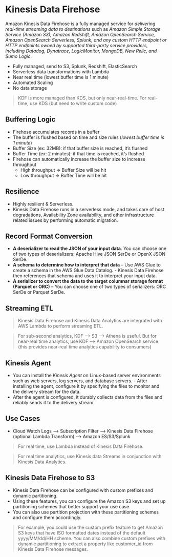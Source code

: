 # Kinesis Data Firehose

Amazon Kinesis Data Firehose is a fully managed service for _delivering real-time streaming data to destinations_ such as _Amazon Simple Storage Service (Amazon S3), Amazon Redshift, Amazon OpenSearch Service, Amazon OpenSearch Serverless, Splunk, and any custom HTTP endpoint or HTTP endpoints owned by supported third-party service providers, including Datadog, Dynatrace, LogicMonitor, MongoDB, New Relic, and Sumo Logic_.

- Fully managed, send to S3, Splunk, Redshift, ElasticSearch
- Serverless data transformations with Lambda
- Near real time (lowest buffer time is 1 minute)
- Automated Scaling
- No data storage

> KDF is more managed than KDS, but only near-real-time. For real-time, use KDS (but need to write custom code)

## Buffering Logic

- Firehose accumulates records in a buffer
- The buffer is flushed based on time and size rules (_lowest buffer time is 1 minute_)
- Buffer Size (ex: 32MB): if that buffer size is reached, it’s flushed
- Buffer Time (ex: 2 minutes): if that time is reached, it’s flushed
- Firehose can automatically increase the buffer size to increase throughput
    - High throughput => Buffer Size will be hit
    - Low throughput => Buffer Time will be hit

## Resilience

- Highly resilient & Serverless.
- Kinesis Data Firehose runs in a serverless mode, and takes care of host degradations, Availability Zone availability, and other infrastructure related issues by performing automatic migration.

## Record Format Conversion

- **A deserializer to read the JSON of your input data**. You can choose one of two types of deserializers: Apache Hive JSON SerDe or OpenX JSON SerDe.
- **A schema to determine how to interpret that data** – Use AWS Glue to create a schema in the AWS Glue Data Catalog. - Kinesis Data Firehose then references that schema and uses it to interpret your input data.
- **A serializer to convert the data to the target columnar storage format (Parquet or ORC)** – You can choose one of two types of serializers: ORC SerDe or Parquet SerDe.

## Streaming ETL

> Kinesis Data Firehose and Kinesis Data Analytics are integrated with AWS Lambda to perform streaming ETL.

> For sub-second analytics, KDF --> S3 --> Athena is useful. But for near-real time analytics, use KDF --> Amazon OpenSearch service (this provides near-real time analytics capability to consumers)

## Kinesis Agent

- You can install the _Kinesis Agent_ on Linux-based server environments such as web servers, log servers, and database servers. - After installing the agent, configure it by specifying the files to monitor and the delivery stream for the data. 
- After the agent is configured, it durably collects data from the files and reliably sends it to the delivery stream.

## Use Cases

- Cloud Watch Logs --> Subscription Filter --> Kinesis Data Firehose (optional Lambda Transform) --> Amazon ES/S3/Splunk

> For real time, use Lambda instead of Kinesis Data Firehose.

> For real time analytics, use Kinesis data Streams in conjunction with Kinesis Data Analytics.

## Kinesis Data Firehose to S3
- Kinesis Data Firehose can be configured with custom prefixes and dynamic partitioning. 
- Using these features, you can configure the Amazon S3 keys and set up partitioning schemes that better support your use case.
- You can also use partition projection with these partitioning schemes and configure them accordingly.

> For example, you could use the custom prefix feature to get Amazon S3 keys that have ISO formatted dates instead of the default yyyy/MM/dd/HH scheme. You can also combine custom prefixes with dynamic partitioning to extract a property like customer_id from Kinesis Data Firehose messages.